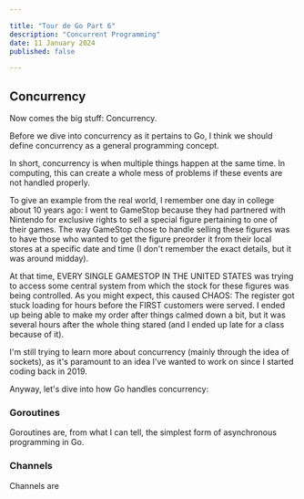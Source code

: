 ```yaml
---

title: "Tour de Go Part 6"
description: "Concurrent Programming"
date: 11 January 2024
published: false

---
```


## Concurrency

Now comes the big stuff: Concurrency.

Before we dive into concurrency as it pertains to Go, I think we should define concurrency as a general programming concept.

In short, concurrency is when multiple things happen at the same time. In computing, this can create a whole mess of problems if these events are not handled properly.

To give an example from the real world, I remember one day in college about 10 years ago: I went to GameStop because they had partnered with Nintendo for exclusive rights to sell a special figure pertaining to one of their games. The way GameStop chose to handle selling these figures was to have those who wanted to get the figure preorder it from their local stores at a specific date and time (I don't remember the exact details, but it was around midday).

At that time, EVERY SINGLE GAMESTOP IN THE UNITED STATES was trying to access some central system from which the stock for these figures was being controlled. As you might expect, this caused CHAOS: The register got stuck loading for hours before the FIRST customers were served. I ended up being able to make my order after things calmed down a bit, but it was several hours after the whole thing stared (and I ended up late for a class because of it).

I'm still trying to learn more about concurrency (mainly through the idea of sockets), as it's paramount to an idea I've wanted to work on since I started coding back in 2019. 

Anyway, let's dive into how Go handles concurrency:

### Goroutines

Goroutines are, from what I can tell, the simplest form of asynchronous programming in Go. 

### Channels

Channels are 